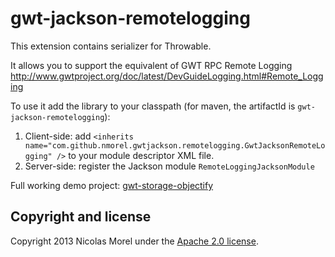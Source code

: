 gwt-jackson-remotelogging
=====
This extension contains serializer for Throwable.

It allows you to support the equivalent of GWT RPC Remote Logging http://www.gwtproject.org/doc/latest/DevGuideLogging.html#Remote_Logging

To use it add the library to your classpath (for maven, the artifactId is `gwt-jackson-remotelogging`):
1. Client-side: add `<inherits name="com.github.nmorel.gwtjackson.remotelogging.GwtJacksonRemoteLogging" />` to your module descriptor XML file.
2. Server-side: register the Jackson module `RemoteLoggingJacksonModule`

Full working demo project: [gwt-storage-objectify](https://github.com/freddyboucher/gwt-storage-objectify)


Copyright and license
-------------

Copyright 2013 Nicolas Morel under the [Apache 2.0 license](LICENSE).
